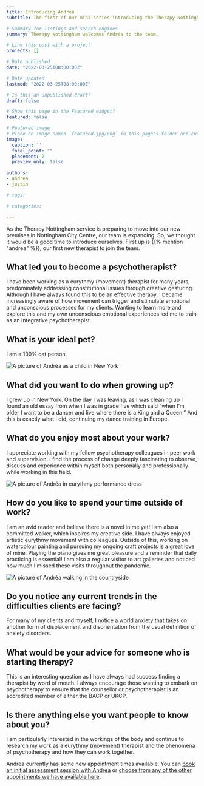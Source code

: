 ```yaml
---
title: Introducing Andréa
subtitle: The first of our mini-series introducing the Therapy Nottingham team 

# Summary for listings and search engines
summary: Therapy Nottingham welcomes Andréa to the team.

# Link this post with a project
projects: []

# Date published
date: "2022-03-25T08:00:00Z"

# Date updated
lastmod: "2022-03-25T08:00:00Z"

# Is this an unpublished draft?
draft: false

# Show this page in the Featured widget?
featured: false

# Featured image
# Place an image named `featured.jpg/png` in this page's folder and customize its options here.
image:
  caption: ''
  focal_point: ""
  placement: 2
  preview_only: false

authors:
- andrea
- justin

# tags:

# categories:

---
```


As the Therapy Nottingham service is preparing to move into our new premises in Nottingham City Centre, our team is expanding.  So, we thought it would be a good time to introduce ourselves.  First up is {{% mention "andrea" %}}, our first new therapist to join the team.

<!--more-->

## What led you to become a psychotherapist?

I have been working as a eurythmy (movement) therapist for many years, predominately addressing constitutional issues through creative gesturing.  Although I have always found this to be an effective therapy, I became increasingly aware of how movement can trigger and stimulate emotional and unconscious processes for my clients.  Wanting to learn more and explore this and my own unconscious emotional experiences led me to train as an Integrative psychotherapist.

## What is your ideal pet?

I am a 100% cat person.

![A picture of Andréa as a child in New York](andrea-child.jpeg "Andréa \(left\), in New York, 1960")

## What did you want to do when growing up?

I grew up in New York.  On the day I was leaving, as I was cleaning up I found an old essay from when I was in grade five which said “when I’m older I want to be a dancer and live where there is a King and a Queen.”  And this is exactly what I did, continuing my dance training in Europe.

## What do you enjoy most about your work?
I appreciate working with my fellow psychotherapy colleagues in peer work and supervision.  I find the process of change deeply fascinating to observe, discuss and experience within myself both personally and professionally while working in this field.  

![A picture of Andréa in eurythmy performance dress](andrea-dance.jpeg "Andréa in eurythmy perfomance")

## How do you like to spend your time outside of work?

I am an avid reader and believe there is a novel in me yet!  I am also a committed walker, which inspires my creative side.  I have always enjoyed artistic eurythmy movement with colleagues.  Outside of this, working on watercolour painting and pursuing my ongoing craft projects is a great love of mine.  Playing the piano gives me great pleasure and a reminder that daily practicing is essential!  I am also a regular visitor to art galleries and noticed how much I missed these visits throughout the pandemic.  

![A picture of Andréa walking in the countryside](andrea-walking.jpeg "Andréa walking int he countryside")

## Do you notice any current trends in the difficulties clients are facing? 

For many of my clients and myself, I notice a world anxiety that takes on another form of displacement and disorientation from the usual definition of anxiety disorders.

## What would be your advice for someone who is starting therapy?

This is an interesting question as I have always had success finding a therapist by word of mouth.  I always encourage those wanting to embark on psychotherapy to ensure that the counsellor or psychotherapist is an accredited member of either the BACP or UKCP.

## Is there anything else you want people to know about you?
I am particularly interested in the workings of the body and continue to research my work as a eurythmy (movement) therapist and the phenomena of psychotherapy and how they can work together. 


Andrea currently has some new appointment times available.  You can [book an initial assessment session with Andrea](https://clientportal.uk.powerdiary.com/clientportal/therapynottingham) or [choose from any of the other appointments we have available here](https://clientportal.uk.powerdiary.com/clientportal/therapynottingham).
